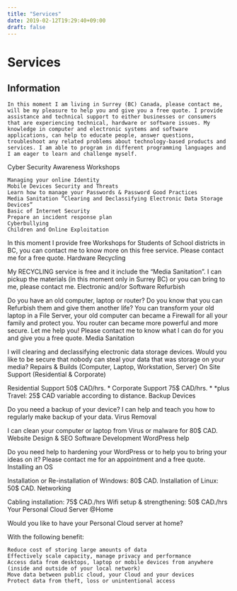 ```yaml
---
title: "Services"
date: 2019-02-12T19:29:40+09:00
draft: false
---
```



# Services
## Information

    In this moment I am living in Surrey (BC) Canada, please contact me, will be my pleasure to help you and give you a free quote. I provide assistance and technical support to either businesses or consumers that are experiencing technical, hardware or software issues. My knowledge in computer and electronic systems and software applications, can help to educate people, answer questions, troubleshoot any related problems about technology-based products and services. I am able to program in different programming languages and I am eager to learn and challenge myself.

Cyber Security Awareness Workshops

    Managing your online Identity
    Mobile Devices Security and Threats
    Learn how to manage your Passwords & Password Good Practices
    Media Sanitation “Clearing and Declassifying Electronic Data Storage Devices”
    Basic of Internet Security
    Prepare an incident response plan
    Cyberbullying
    Children and Online Exploitation

In this moment I provide free Workshops for Students of School districts in BC, you can contact me to know more on this free service.
Please contact me for a free quote.
Hardware Recycling

My RECYCLING service is free and it include the “Media Sanitation”.
I can pickup the materials (in this moment only in Surrey BC) or you can bring to me, please contact me.
Electronic and/or Software Refurbish

Do you have an old computer, laptop or router? Do you know that you can Refurbish them and give them another life? You can transform your old laptop in a File Server, your old computer can became a Firewall for all your family and protect you. You router can became more powerful and more secure. Let me help you!
Please contact me to know what I can do for you and give you a free quote.
Media Sanitation

I will clearing and declassifying electronic data storage devices. Would you like to be secure that nobody can steal your data that was storage on your media?
Repairs & Builds (Computer, Laptop, Workstation, Server)
On Site Support (Residential & Corporate)

Residential Support 50$ CAD/hrs. *
Corporate Support 75$ CAD/hrs. *
*plus Travel: 25$ CAD variable according to distance.
Backup Devices

Do you need a backup of your device? I can help and teach you how to regularly make backup of your data.
Virus Removal

I can clean your computer or laptop from Virus or malware for 80$ CAD.
Website Design & SEO
Software Development
WordPress help

Do you need help to hardening your WordPress or to help you to bring your ideas on it?
Please contact me for an appointment and a free quote.
Installing an OS

Installation or Re-installation of Windows: 80$ CAD.
Installation of Linux: 50$ CAD.
Networking

Cabling installation: 75$ CAD./hrs
Wifi setup & strengthening: 50$ CAD./hrs
Your Personal Cloud Server @Home

Would you like to have your Personal Cloud server at home?

With the following benefit:

    Reduce cost of storing large amounts of data
    Effectively scale capacity, manage privacy and performance
    Access data from desktops, laptop or mobile devices from anywhere (inside and outside of your local network)
    Move data between public cloud, your Cloud and your devices
    Protect data from theft, loss or unintentional access

